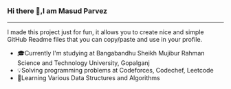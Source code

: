 ### Hi there 👋,I am Masud Parvez
<hr>

I made this project just for fun, it allows you to create nice and simple GitHub Readme files that you can copy/paste and use in your profile.


- 🎓Currently I'm studying at Bangabandhu Sheikh Mujibur Rahman Science and Technology University, Gopalganj
- 💡Solving programming problems at Codeforces, Codechef, Leetcode
- 📖Learning Various Data Structures and Algorithms
